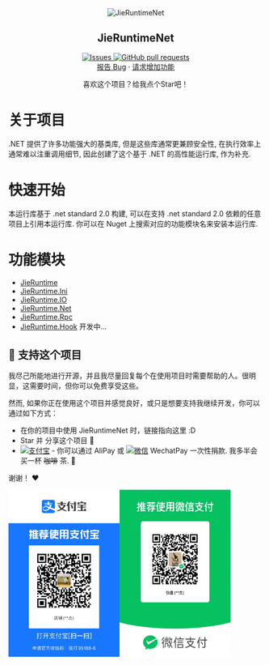 <p align="center">
 <img width="100px" src="https://avatars.githubusercontent.com/u/39112172?v=4" align="center" alt="JieRuntimeNet" />
 <h2 align="center">JieRuntimeNet</h2>
</p>
  <p align="center">
    <p align="center">
    <a href="https://github.com/Jie2GG/JieRuntimeNet/issues">
      <img alt="Issues" src="https://img.shields.io/github/issues/Jie2GG/JieRuntimeNet?color=0088ff" />
    </a>
    <a href="https://github.com/Jie2GG/JieRuntimeNet/pulls">
      <img alt="GitHub pull requests" src="https://img.shields.io/github/issues-pr/Jie2GG/JieRuntimeNet?color=0088ff" />
    </a>
    <br/>
    <a href="https://github.com/Jie2GG/JieRuntimeNet/issues">报告 Bug</a>
    ·
    <a href="https://github.com/Jie2GG/JieRuntimeNet/issues">请求增加功能</a>
  </p>
</p>
<p align="center">喜欢这个项目？给我点个Star吧！

# 关于项目

.NET 提供了许多功能强大的基类库, 但是这些库通常更兼顾安全性, 在执行效率上通常难以注重调用细节, 因此创建了这个基于 .NET 的高性能运行库, 作为补充.

# 快速开始

本运行库基于 .net standard 2.0 构建, 可以在支持 .net standard 2.0 依赖的任意项目上引用本运行库. 你可以在 Nuget 上搜索对应的功能模块名来安装本运行库.


# 功能模块

- [JieRuntime](src/JieRuntime/)
- [JieRuntime.Ini](src/JieRuntime.Ini/README.md)
- [JieRuntime.IO](src/JieRuntime.IO/)
- [JieRuntime.Net](src/JieRuntime.Net/)
- [JieRuntime.Rpc](src/JieRuntime.Rpc/)
- [JieRuntime.Hook](src/JieRuntime.Hook/) 开发中...

## :sparkling_heart: 支持这个项目

我尽己所能地进行开源，并且我尽量回复每个在使用项目时需要帮助的人。很明显，这需要时间，但你可以免费享受这些。

然而, 如果你正在使用这个项目并感觉良好，或只是想要支持我继续开发，你可以通过如下方式：

- 在你的项目中使用 JieRuntimeNet 时，链接指向这里 :D
- Star 并 分享这个项目 :rocket:
- <a href="#alipay"><img src="https://gw.alipayobjects.com/mdn/member_frontWeb/afts/img/A*oRlnSYAsgYQAAAAAAAAAAABkARQnAQ" alt="支付宝" width="58" height="20"></a> - 你可以通过 AliPay 或 <a href="#wechatpay"><img src="https://td.cdn-go.cn/enterprise_payment/v0.0.9/logo.png" alt="微信" width="78" height="20"></a> WechatPay 一次性捐款. 我多半会买一杯 ~~咖啡~~ 茶. :tea:

谢谢！ :heart:

<img id="alipay" src="Alipay.jpg?raw=true" alt="支付宝收款码" width="220" height="330" /><img id="wechatpay" src="WechatPay.jpg?raw=true" alt="微信收款码" width="220" height="330" />

